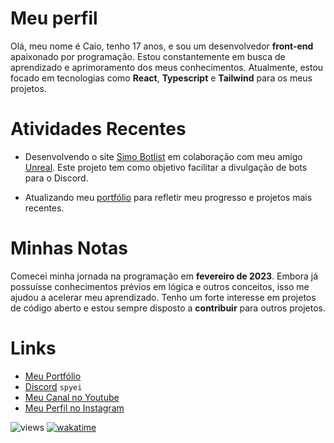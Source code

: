 # Meu perfil

Olá, meu nome é Caio, tenho 17 anos, e sou um desenvolvedor **front-end** apaixonado por programação. Estou constantemente em busca de aprendizado e aprimoramento dos meus conhecimentos. Atualmente, estou focado em tecnologias como **React**, **Typescript** e **Tailwind** para os meus projetos.

# Atividades Recentes

- Desenvolvendo o site [Simo Botlist](https://simo-botlist.vercel.app) em colaboração com meu amigo [Unreal](https://github.com/ayunreal). Este projeto tem como objetivo facilitar a divulgação de bots para o Discord.

- Atualizando meu [portfólio](https://github.com/spyei/potfolio) para refletir meu progresso e projetos mais recentes.

# Minhas Notas

Comecei minha jornada na programação em **fevereiro de 2023**. Embora já possuísse conhecimentos prévios em lógica e outros conceitos, isso me ajudou a acelerar meu aprendizado. Tenho um forte interesse em projetos de código aberto e estou sempre disposto a **contribuir** para outros projetos.

# Links

- [Meu Portfólio](https://spyei.online)
- [Discord](https://discord.com/users/955095844275781693) `spyei`
- [Meu Canal no Youtube](https://youtube.com/spyei)
- [Meu Perfil no Instagram](https://instagram.com/caiuwu_)

![views](https://komarev.com/ghpvc/?username=spyei&style=flat-square&color=blue)
[![wakatime](https://wakatime.com/badge/user/67b9136d-a2a8-4010-8e98-519d601f511c.svg)](https://wakatime.com/@67b9136d-a2a8-4010-8e98-519d601f511c)
